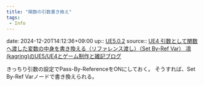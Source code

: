 ```yaml
---
title: "関数の引数書き換え"
tags:
 - Info
---
```


date: 2024-12-20T14:12:36+09:00
up:: [UE5.0.2](../Bar/App/UE5.0.2.md)
source:: [UE4 引数として関数へ渡した変数の中身を書き換える（リファレンス渡し）（Set By-Ref Var） 凛(kagring)のUE5/UE4とゲーム制作と雑記ブログ](http://kagring.blog.fc2.com/blog-entry-384.html)

きっちり引数の設定でPass-By-ReferenceをONにしておく。
そうすれば、Set By-Ref Varノードで書き換えられる。